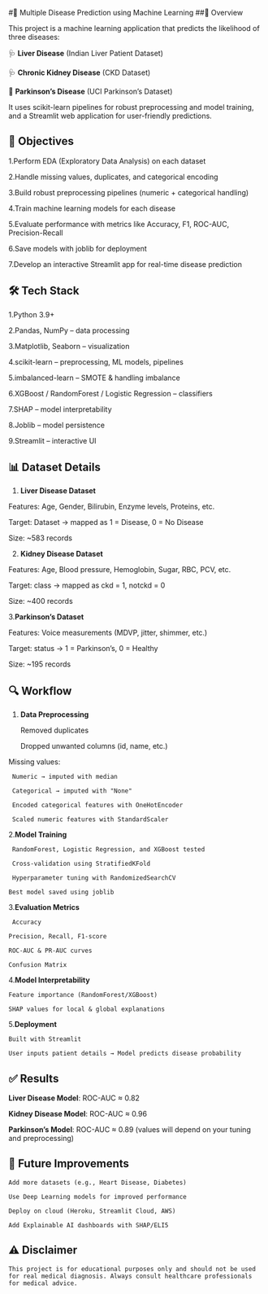 #🧬 Multiple Disease Prediction using Machine Learning
##📌 Overview

This project is a machine learning application that predicts the likelihood of three diseases:

🩺 **Liver Disease** (Indian Liver Patient Dataset)

🩺 **Chronic Kidney Disease** (CKD Dataset)

🧠 **Parkinson’s Disease** (UCI Parkinson’s Dataset)

It uses scikit-learn pipelines for robust preprocessing and model training, and a Streamlit web application for user-friendly predictions.

## 🎯 Objectives

  1.Perform EDA (Exploratory Data Analysis) on each dataset

  2.Handle missing values, duplicates, and categorical encoding

  3.Build robust preprocessing pipelines (numeric + categorical handling)

  4.Train machine learning models for each disease

  5.Evaluate performance with metrics like Accuracy, F1, ROC-AUC, Precision-Recall

  6.Save models with joblib for deployment

  7.Develop an interactive Streamlit app for real-time disease prediction
## 🛠️ Tech Stack

  1.Python 3.9+

  2.Pandas, NumPy – data processing

  3.Matplotlib, Seaborn – visualization

  4.scikit-learn – preprocessing, ML models, pipelines

  5.imbalanced-learn – SMOTE & handling imbalance

  6.XGBoost / RandomForest / Logistic Regression – classifiers

  7.SHAP – model interpretability

  8.Joblib – model persistence

  9.Streamlit – interactive UI

## 📊 Dataset Details
1. **Liver Disease Dataset**

Features: Age, Gender, Bilirubin, Enzyme levels, Proteins, etc.

Target: Dataset → mapped as 1 = Disease, 0 = No Disease

Size: ~583 records

2. **Kidney Disease Dataset**

Features: Age, Blood pressure, Hemoglobin, Sugar, RBC, PCV, etc.

Target: class → mapped as ckd = 1, notckd = 0

Size: ~400 records

3.**Parkinson’s Dataset**

Features: Voice measurements (MDVP, jitter, shimmer, etc.)

Target: status → 1 = Parkinson’s, 0 = Healthy

Size: ~195 records

## 🔍 Workflow

 1. **Data Preprocessing**

      Removed duplicates

      Dropped unwanted columns (id, name, etc.)

 Missing values:

     Numeric → imputed with median

     Categorical → imputed with "None"

     Encoded categorical features with OneHotEncoder

     Scaled numeric features with StandardScaler

2.**Model Training**

     RandomForest, Logistic Regression, and XGBoost tested

     Cross-validation using StratifiedKFold

     Hyperparameter tuning with RandomizedSearchCV

    Best model saved using joblib

3.**Evaluation Metrics**

     Accuracy

    Precision, Recall, F1-score

    ROC-AUC & PR-AUC curves

    Confusion Matrix

4.**Model Interpretability**

    Feature importance (RandomForest/XGBoost)

    SHAP values for local & global explanations

5.**Deployment**

    Built with Streamlit

    User inputs patient details → Model predicts disease probability
## ✅ Results

  **Liver Disease Model**: ROC-AUC ≈ 0.82

  **Kidney Disease Model**: ROC-AUC ≈ 0.96

  **Parkinson’s Model**: ROC-AUC ≈ 0.89
    (values will depend on your tuning and preprocessing)

## 🌟 Future Improvements

    Add more datasets (e.g., Heart Disease, Diabetes)

    Use Deep Learning models for improved performance

    Deploy on cloud (Heroku, Streamlit Cloud, AWS)

    Add Explainable AI dashboards with SHAP/ELI5


## ⚠️ Disclaimer

    This project is for educational purposes only and should not be used for real medical diagnosis. Always consult healthcare professionals for medical advice.
